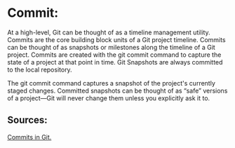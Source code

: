 # Commit:

At a high-level, Git can be thought of as a timeline management utility. Commits are the core building block units of a Git project timeline. Commits can be thought of as snapshots or milestones along the timeline of a Git project. Commits are created with the git commit command to capture the state of a project at that point in time. Git Snapshots are always committed to the local repository.

The git commit command captures a snapshot of the project's currently staged changes. Committed snapshots can be thought of as “safe” versions of a project—Git will never change them unless you explicitly ask it to.

## Sources:

[Commits in Git.](https://www.atlassian.com/git/tutorials/saving-changes/git-commit#:~:text=The%20git%20commit%20command%20captures,you%20explicitly%20ask%20it%20to.&text=These%20two%20commands%20git%20commit,of%20the%20most%20frequently%20used.)
